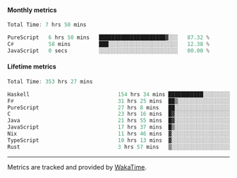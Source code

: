 #### Monthly metrics
<!--START_SECTION:wakamonthly-->

```asm
Total Time: 7 hrs 50 mins

PureScript   6 hrs 50 mins   █████████████████████▓░░░   87.32 %
C#           58 mins         ███░░░░░░░░░░░░░░░░░░░░░░   12.38 %
JavaScript   0 secs          ░░░░░░░░░░░░░░░░░░░░░░░░░   00.00 %
```

<!--END_SECTION:wakamonthly-->
#### Lifetime metrics
<!--START_SECTION:wakalifetime-->

```asm
Total Time: 353 hrs 27 mins

Haskell                            154 hrs 34 mins ███████████░░░░░░░░░░░░░░   43.59 %
F#                                 31 hrs 25 mins  ██▒░░░░░░░░░░░░░░░░░░░░░░   08.86 %
PureScript                         27 hrs 8 mins   ██░░░░░░░░░░░░░░░░░░░░░░░   07.65 %
C                                  23 hrs 16 mins  █▓░░░░░░░░░░░░░░░░░░░░░░░   06.56 %
Java                               21 hrs 55 mins  █▓░░░░░░░░░░░░░░░░░░░░░░░   06.18 %
JavaScript                         17 hrs 37 mins  █▒░░░░░░░░░░░░░░░░░░░░░░░   04.97 %
Nix                                11 hrs 46 mins  ▓░░░░░░░░░░░░░░░░░░░░░░░░   03.32 %
TypeScript                         10 hrs 13 mins  ▓░░░░░░░░░░░░░░░░░░░░░░░░   02.88 %
Rust                               3 hrs 57 mins   ▒░░░░░░░░░░░░░░░░░░░░░░░░   01.12 %
```

<!--END_SECTION:wakalifetime-->

---

Metrics are tracked and provided by [WakaTime](https://github.com/athul/waka-readme).

